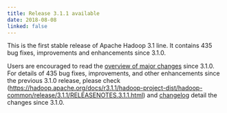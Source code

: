 ```yaml
---
title: Release 3.1.1 available
date: 2018-08-08
linked: false
---
```

<!---
  Licensed under the Apache License, Version 2.0 (the "License");
  you may not use this file except in compliance with the License.
  You may obtain a copy of the License at

   http://www.apache.org/licenses/LICENSE-2.0

  Unless required by applicable law or agreed to in writing, software
  distributed under the License is distributed on an "AS IS" BASIS,
  WITHOUT WARRANTIES OR CONDITIONS OF ANY KIND, either express or implied.
  See the License for the specific language governing permissions and
  limitations under the License. See accompanying LICENSE file.
-->

This is the first stable release of Apache Hadoop 3.1 line. It contains 435 bug fixes, improvements and enhancements since 3.1.0.

Users are encouraged to read the [overview of major changes](/docs/r3.1.1/index.html) since 3.1.0.
For details of 435 bug fixes, improvements, and other enhancements since the previous 3.1.0 release, 
please check (https://hadoop.apache.org/docs/r3.1.1/hadoop-project-dist/hadoop-common/release/3.1.1/RELEASENOTES.3.1.1.html)
 and [changelog](https://hadoop.apache.org/docs/r3.1.1/hadoop-project-dist/hadoop-common/release/3.1.1/CHANGES.3.1.1.html) 
 detail the changes since 3.1.0.



